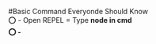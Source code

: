 #Basic Command Everyonde Should Know <br />
⭕ - Open REPEL = Type <strong>node<strong> in cmd <br />
⭕ - 
